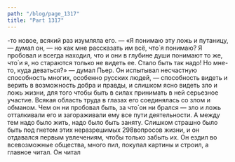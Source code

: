 ```yaml
---
path: "/blog/page_1317"
title: "Part 1317"
---
```


-то новое, всякий раз изумляла его. — «Я понимаю эту ложь и путаницу, — думал он, — но как мне рассказать им всё, что́ я понимаю? Я пробовал и всегда находил, что и они в глубине души понимают то же, что́ и я, но стараются только не видеть ее. Стало быть так надо! Но мне-то, куда деваться?» — думал Пьер. Он испытывал несчастную способность многих, особенно русских людей, — способность видеть и верить в возможность добра и правды, и слишком ясно видеть зло и ложь жизни, для того чтобы быть в силах принимать в ней серьезное участие. Всякая область труда в глазах его соединялась со злом и обманом. Чем он ни пробовал быть, за что́ он ни брался — зло и ложь отталкивали его и загораживали ему все пути деятельности. А между тем надо было жить, надо было быть заняту. Слишком страшно было быть под гнетом этих неразрешимых 298вопросов жизни, и он отдавался первым увлечениям, чтобы только забыть их. Он ездил во всевозможные общества, много пил, покупал картины и строил, а главное читал.
Он читал 
